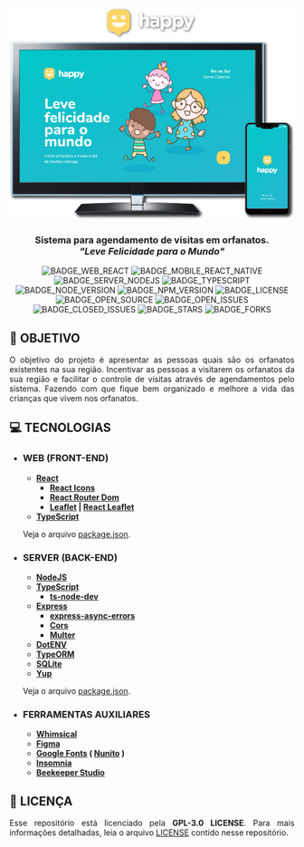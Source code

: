 <div align='justify'>

<div align='center'>

![](./layout/export/banner.png)

### **Sistema para agendamento de visitas em orfanatos.<br>*"Leve Felicidade para o Mundo"***

![BADGE_WEB_REACT] ![BADGE_MOBILE_REACT_NATIVE] ![BADGE_SERVER_NODEJS] ![BADGE_TYPESCRIPT] ![BADGE_NODE_VERSION] ![BADGE_NPM_VERSION] ![BADGE_LICENSE] ![BADGE_OPEN_SOURCE] ![BADGE_OPEN_ISSUES] ![BADGE_CLOSED_ISSUES] ![BADGE_STARS] ![BADGE_FORKS]

</div>

## **:rocket: OBJETIVO**


O objetivo do projeto é apresentar as pessoas quais são os orfanatos existentes na sua região. Incentivar as pessoas a visitarem os orfanatos da sua região e facilitar o controle de visitas através de agendamentos pelo sistema. Fazendo com que fique bem organizado e melhore a vida das crianças que vivem nos orfanatos.


## **:computer: TECNOLOGIAS**

- ### **WEB (FRONT-END)**
  - **[React]** 
    - **[React Icons](https://react-icons.github.io/react-icons/)**
    - **[React Router Dom](https://reactrouter.com/web/guides/quick-start)**
    - **[Leaflet](https://leafletjs.com/) | [React Leaflet](https://react-leaflet.js.org/)**
  - **[TypeScript]** 
  
  Veja o arquivo [package.json](./src/web/package.json).

- ### **SERVER (BACK-END)**
  - **[NodeJS](https://nodejs.org/en/)**
  - **[TypeScript]** 
    - **[ts-node-dev](https://github.com/whitecolor/ts-node-dev)**
  - **[Express](https://expressjs.com/)**
    - **[express-async-errors](https://www.npmjs.com/package/express-async-errors)**
    - **[Cors](http://expressjs.com/en/resources/middleware/cors.html)**
    - **[Multer](https://github.com/expressjs/multer)**
  - **[DotENV](https://github.com/motdotla/dotenv)**
  - **[TypeORM](https://typeorm.io/#/)**
  - **[SQLite](https://www.npmjs.com/package/sqlite3)**
  - **[Yup](https://github.com/jquense/yup)**
  
  Veja o arquivo [package.json](./src/server/package.json).

- ### **FERRAMENTAS AUXILIARES**
 
  - **[Whimsical]**
  - **[Figma](https://www.figma.com/)**
  - **[Google Fonts](https://fonts.google.com/) ( [Nunito](https://fonts.google.com/specimen/Nunito) )**
  - **[Insomnia](https://insomnia.rest/)**
  - **[Beekeeper Studio](https://www.beekeeperstudio.io/)**

## **:page_with_curl: LICENÇA**

Esse repositório está licenciado pela **GPL-3.0 LICENSE**. Para mais informações detalhadas, leia o arquivo [LICENSE](./LICENSE) contido nesse repositório. 

</div>

<!-- BADGES --->

[BADGE_LICENSE]: https://img.shields.io/github/license/x0n4d0/happy

[BADGE_CLOSED_ISSUES]: https://img.shields.io/github/issues-closed/x0n4d0/happy?color=red

[BADGE_OPEN_ISSUES]: https://img.shields.io/github/issues/x0n4d0/happy?color=green

[BADGE_STARS]: https://img.shields.io/github/stars/x0n4d0/happy?style=social

[BADGE_FORKS]: https://img.shields.io/github/forks/x0n4d0/happy?style=social

[BADGE_TYPESCRIPT]: https://badges.frapsoft.com/typescript/code/typescript.png?v=101

[BADGE_OPEN_SOURCE]: https://badges.frapsoft.com/os/v1/open-source.png?v=103

[BADGE_NODE_VERSION]: https://img.shields.io/badge/node-12.18.4-green

[BADGE_NPM_VERSION]: https://img.shields.io/badge/npm-6.14.6-red

[BADGE_WEB_REACT]: https://img.shields.io/badge/web-react-blue

[BADGE_MOBILE_REACT_NATIVE]: https://img.shields.io/badge/mobile-react%20native-blueviolet

[BADGE_SERVER_NODEJS]: https://img.shields.io/badge/server-nodejs-important

<!-- LINKS --->

[Whimsical]: https://whimsical.com/
[React]: https://reactjs.org/
[TypeScript]: https://www.typescriptlang.org/
